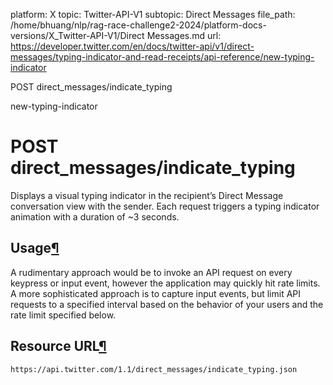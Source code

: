 platform: X
topic: Twitter-API-V1
subtopic: Direct Messages
file_path: /home/bhuang/nlp/rag-race-challenge2-2024/platform-docs-versions/X_Twitter-API-V1/Direct Messages.md
url: https://developer.twitter.com/en/docs/twitter-api/v1/direct-messages/typing-indicator-and-read-receipts/api-reference/new-typing-indicator

POST direct\_messages/indicate\_typing

new-typing-indicator

# POST direct\_messages/indicate\_typing

Displays a visual typing indicator in the recipient’s Direct Message conversation view with the sender. Each request triggers a typing indicator animation with a duration of ~3 seconds.

## Usage[¶](#usage "Permalink to this headline")

A rudimentary approach would be to invoke an API request on every keypress or input event, however the application may quickly hit rate limits. A more sophisticated approach is to capture input events, but limit API requests to a specified interval based on the behavior of your users and the rate limit specified below.

## Resource URL[¶](#resource-url "Permalink to this headline")

`https://api.twitter.com/1.1/direct_messages/indicate_typing.json`